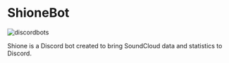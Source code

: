# ShioneBot
![discordbots](https://discordbots.org/api/widget/status/290901616201302016.svg)

Shione is a Discord bot created to bring SoundCloud data and statistics to Discord.
